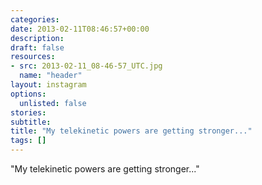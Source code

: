 ```yaml
---
categories:
date: 2013-02-11T08:46:57+00:00
description:
draft: false
resources:
- src: 2013-02-11_08-46-57_UTC.jpg
  name: "header"
layout: instagram
options:
  unlisted: false
stories:
subtitle:
title: "My telekinetic powers are getting stronger..."
tags: []
---
```


"My telekinetic powers are getting stronger..."
